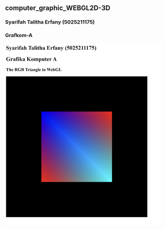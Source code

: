 ## computer_graphic_WEBGL2D-3D

### Syarifah Talitha Erfany (5025211175)
### Grafkom-A

![RGB triangle](image.png)